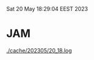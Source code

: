 Sat 20 May 18:29:04 EEST 2023
# JAM
<a href='./cache/202305/20_18.log'>./cache/202305/20_18.log</a>
